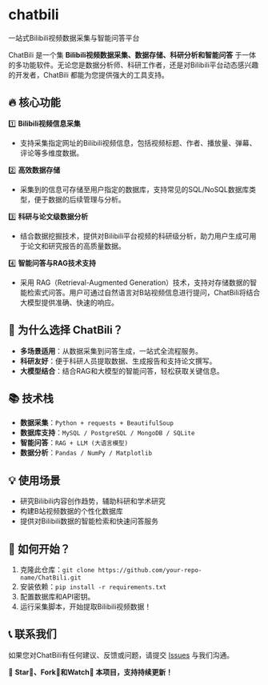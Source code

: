 # chatbili
一站式Bilibili视频数据采集与智能问答平台

ChatBili 是一个集 **Bilibili视频数据采集、数据存储、科研分析和智能问答** 于一体的多功能软件。无论您是数据分析师、科研工作者，还是对Bilibili平台动态感兴趣的开发者，ChatBili 都能为您提供强大的工具支持。  

## 🔥 **核心功能**  

1️⃣ **Bilibili视频信息采集**  
- 支持采集指定网址的Bilibili视频信息，包括视频标题、作者、播放量、弹幕、评论等多维度数据。  

2️⃣ **高效数据存储**  
- 采集到的信息可存储至用户指定的数据库，支持常见的SQL/NoSQL数据库类型，便于数据的后续管理与分析。  

3️⃣ **科研与论文级数据分析**  
- 结合数据挖掘技术，提供对Bilibili平台视频的科研级分析，助力用户生成可用于论文和研究报告的高质量数据。  

4️⃣ **智能问答与RAG技术支持**  
- 采用 RAG（Retrieval-Augmented Generation）技术，支持对存储数据的智能检索式问答。用户可通过自然语言对B站视频信息进行提问，ChatBili将结合大模型提供准确、快速的响应。  

## 🚀 **为什么选择 ChatBili？**  
- **多场景适用**：从数据采集到问答生成，一站式全流程服务。  
- **科研友好**：便于科研人员提取数据、生成报告和支持论文撰写。  
- **大模型结合**：结合RAG和大模型的智能问答，轻松获取关键信息。  

## 📚 **技术栈**  
- **数据采集**：`Python + requests + BeautifulSoup`  
- **数据库支持**：`MySQL / PostgreSQL / MongoDB / SQLite`  
- **智能问答**：`RAG + LLM (大语言模型)`  
- **数据分析**：`Pandas / NumPy / Matplotlib`  

## 💡 **使用场景**  
- 研究Bilibili内容创作趋势，辅助科研和学术研究  
- 构建B站视频数据的个性化数据库  
- 提供对Bilibili数据的智能检索和快速问答服务  

## 🔧 **如何开始？**  
1. 克隆此仓库：`git clone https://github.com/your-repo-name/ChatBili.git`  
2. 安装依赖：`pip install -r requirements.txt`  
3. 配置数据库和API密钥。  
4. 运行采集脚本，开始提取Bilibili视频数据！  

## 📞 **联系我们**  
如果您对ChatBili有任何建议、反馈或问题，请提交 [Issues](https://github.com/your-repo-name/ChatBili/issues) 与我们沟通。  

🎉 **Star🌟、Fork🍴和Watch👀 本项目，支持持续更新！**  

